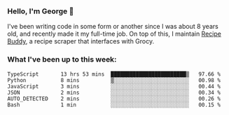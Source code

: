 ### Hello, I'm George 👋

I've been writing code in some form or another since I was about 8 years old, and recently made it my full-time job. On top of this, I maintain [Recipe Buddy](https://github.com/georgegebbett/recipe-buddy), a recipe scraper that interfaces with Grocy.  

<!--
**georgegebbett/georgegebbett** is a ✨ _special_ ✨ repository because its `README.md` (this file) appears on your GitHub profile.

Here are some ideas to get you started:

- 🔭 I’m currently working on ...
- 🌱 I’m currently learning ...
- 👯 I’m looking to collaborate on ...
- 🤔 I’m looking for help with ...
- 💬 Ask me about ...
- 📫 How to reach me: ...
- 😄 Pronouns: ...
- ⚡ Fun fact: ...
-->

### What I've been up to this week:
<!--START_SECTION:waka-->

```text
TypeScript       13 hrs 53 mins  ████████████████████████▒   97.66 %
Python           8 mins          ▒░░░░░░░░░░░░░░░░░░░░░░░░   00.98 %
JavaScript       3 mins          ░░░░░░░░░░░░░░░░░░░░░░░░░   00.44 %
JSON             2 mins          ░░░░░░░░░░░░░░░░░░░░░░░░░   00.34 %
AUTO_DETECTED    2 mins          ░░░░░░░░░░░░░░░░░░░░░░░░░   00.26 %
Bash             1 min           ░░░░░░░░░░░░░░░░░░░░░░░░░   00.15 %
```

<!--END_SECTION:waka-->
